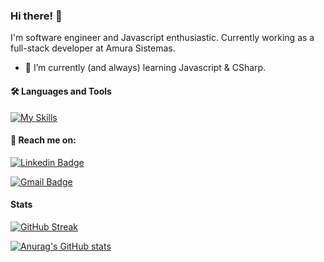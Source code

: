 ### Hi there! 👋

I'm software engineer and Javascript enthusiastic. Currently working as a full-stack developer at Amura Sistemas.

- 🌱 I’m currently (and always) learning Javascript & CSharp.

#### 🛠️ Languages and Tools

[![My Skills](https://skillicons.dev/icons?i=js,ts,react,redux,nextjs,cs,dotnet,docker)](https://skillicons.dev)

#### 💬 Reach me on:

[![Linkedin Badge](https://img.shields.io/badge/-@joaopaulovw-blue?style=flat-square&logo=Linkedin&logoColor=white&link=https://www.linkedin.com/in/joaopaulovw/)](https://www.linkedin.com/in/joaopaulovw/)

[![Gmail Badge](https://img.shields.io/badge/-joaopaulovwanderley@gmail.com-c14438?style=flat-square&logo=Gmail&logoColor=white&link=mailto:joaopaulovwanderley@gmail.com)](mailto:joaopaulovwanderley@gmail.com)

#### Stats

[![GitHub Streak](http://github-readme-streak-stats.herokuapp.com?user=joaopaulovw&theme=dark&hide_border=true&date_format=j%2Fn%5B%2FY%5D&ring=EC6300&fire=EC6300&currStreakLabel=E7E7E7&sideNums=0072DD&currStreakNum=EC6300&stroke=DDDDDD1B)](https://git.io/streak-stats)

[![Anurag's GitHub stats](https://github-readme-stats.vercel.app/api?username=joaopaulovw&theme=dark&hide_border=true&show_icons=true&icon_color=0072DD&text_color=E7E7E7&title_color=0072DD&hide_title=true&count_private=true)](https://github.com/anuraghazra/github-readme-stats)

<!--
**joaopaulovw/joaopaulovw** is a ✨ _special_ ✨ repository because its `README.md` (this file) appears on your GitHub profile.

Here are some ideas to get you started:

- 🔭 I’m currently working on ...
- 🌱 I’m currently learning ...
- 👯 I’m looking to collaborate on ...
- 🤔 I’m looking for help with ...
- 💬 Ask me about ...
- 📫 How to reach me: ...
- 😄 Pronouns: ...
- ⚡ Fun fact: ...
-->
